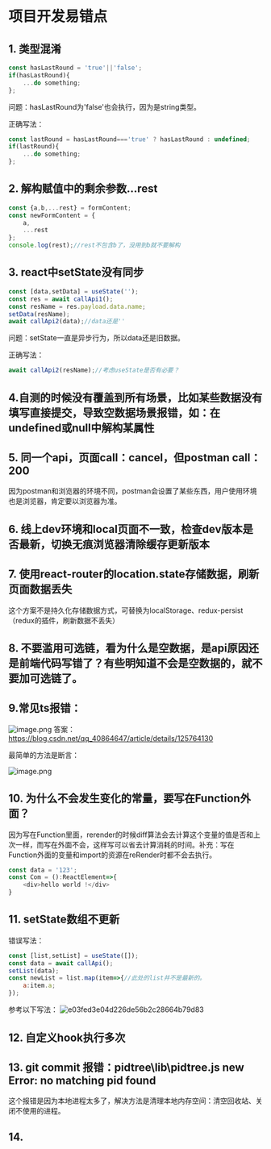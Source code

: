 # 项目开发易错点
## 1. 类型混淆
```js
const hasLastRound = 'true'||'false';
if(hasLastRound){
    ...do something;
};
```
问题：hasLastRound为'false'也会执行，因为是string类型。

正确写法：
```js
const lastRound = hasLastRound==='true' ? hasLastRound : undefined;
if(lastRound){
    ...do something;
};
```
## 2. 解构赋值中的剩余参数...rest
```js
const {a,b,...rest} = formContent;
const newFormContent = {
    a,
    ...rest
};
console.log(rest);//rest不包含b了，没用到b就不要解构
```
## 3. react中setState没有同步
```js
const [data,setData] = useState('');
const res = await callApi1();
const resName = res.payload.data.name;
setData(resName);
await callApi2(data);//data还是''
```
   问题：setState一直是异步行为，所以data还是旧数据。
   
   正确写法：
```js
await callApi2(resName);//考虑useState是否有必要？
```
## 4.自测的时候没有覆盖到所有场景，比如某些数据没有填写直接提交，导致空数据场景报错，如：在undefined或null中解构某属性
## 5. 同一个api，页面call：cancel，但postman call：200
因为postman和浏览器的环境不同，postman会设置了某些东西，用户使用环境也是浏览器，肯定要以浏览器为准。
## 6. 线上dev环境和local页面不一致，检查dev版本是否最新，切换无痕浏览器清除缓存更新版本
## 7. 使用react-router的location.state存储数据，刷新页面数据丢失
这个方案不是持久化存储数据方式，可替换为localStorage、redux-persist（redux的插件，刷新数据不丢失）
## 8. 不要滥用可选链，看为什么是空数据，是api原因还是前端代码写错了？有些明知道不会是空数据的，就不要加可选链了。
## 9.常见ts报错：

![image.png](https://p3-juejin.byteimg.com/tos-cn-i-k3u1fbpfcp/912ef097268a48f780741251f314f871~tplv-k3u1fbpfcp-watermark.image?)
答案：https://blog.csdn.net/qq_40864647/article/details/125764130

最简单的方法是断言：

![image.png](https://p9-juejin.byteimg.com/tos-cn-i-k3u1fbpfcp/b13858456251461d879e5ee68fd8337a~tplv-k3u1fbpfcp-watermark.image?)
## 10. 为什么不会发生变化的常量，要写在Function外面？
因为写在Function里面，rerender的时候diff算法会去计算这个变量的值是否和上次一样，而写在外面不会，这样写可以省去计算消耗的时间。补充：写在Function外面的变量和import的资源在reRender时都不会去执行。
```js
const data = '123';
const Com = ():ReactElement=>{
    <div>hello world !</div>
}
```
## 11. setState数组不更新
错误写法：
```js
const [list,setList] = useState([]);
const data = await callApi();
setList(data);
const newList = list.map(item=>{//此处的list并不是最新的。
    a:item.a;
});
```
 
参考以下写法：
![e03fed3e04d226de56b2c28664b79d83](https://github.com/Lujinghui1234/Coding-Common-Error/assets/109168485/a9a510f8-0feb-4b45-9676-dfd68a555154)

## 12. 自定义hook执行多次
## 13. git commit 报错：pidtree\lib\pidtree.js    new Error: no matching pid found
这个报错是因为本地进程太多了，解决方法是清理本地内存空间：清空回收站、关闭不使用的进程。
## 14. 
